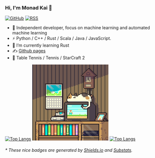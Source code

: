 <!--
**MonadKai/MonadKai** is a ✨ _special_ ✨ repository because its `README.md` (this file) appears on your GitHub profile.

Here are some ideas to get you started:

- 🔭 I’m currently working on ...
- 🌱 I’m currently learning ...
- 👯 I’m looking to collaborate on ...
- 🤔 I’m looking for help with ...
- 💬 Ask me about ...
- 📫 How to reach me: ...
- 😄 Pronouns: ...
- ⚡ Fun fact: ...
-->

### Hi, I'm Monad Kai 👋

[![GitHub](https://img.shields.io/badge/dynamic/json?logo=github&label=GitHub&labelColor=495867&color=495867&query=%24.data.totalSubs&url=https%3A%2F%2Fapi.spencerwoo.com%2Fsubstats%2F%3Fsource%3Dgithub%26queryKey%3Dhayschan&style=flat-square)](https://github.com/MonadKai)
[![RSS](https://img.shields.io/badge/dynamic/json?logo=rss&logoColor=white&label=RSS&labelColor=95B8D1&color=95B8D1&query=%24.data.totalSubs&url=https%3A%2F%2Fapi.spencerwoo.com%2Fsubstats%2F%3Fsource%3Dfeedly%257Cinoreader%257CfeedsPub%26queryKey%3Dhttps://haysc.tech/feed.xml&style=flat-square)](https://haysc.tech/)

- 🍻 Independent developer, focus on machine learning and automated machine learning
- ⚡ Python / C++ / Rust / Scala / Java / JavaScript.
- 🌱 I’m currently learning Rust
- ✍️ [Github pages](https://onlookerliu.github.io)
- 🏃 Table Tennis / Tennis / StarCraft 2

[![Top Langs](https://github-readme-stats.vercel.app/api?username=MonadKai&show_icons=true&hide_title=true&hide_border=true)](https://github.com/MonadKai)
<img src="https://raw.githubusercontent.com/shuzijun/shuzijun/master/pc.gif" width = "250" height = "250" alt=""/>
[![Top Langs](https://github-readme-stats.vercel.app/api/top-langs/?username=MonadKai&layout=compact)](https://github.com/MonadKai)

<h6>* These nice badges are generated by <a href="https://shields.io/">Shields.io</a> and <a href="https://github.com/spencerwooo/Substats">Substats</a>.</h6>
